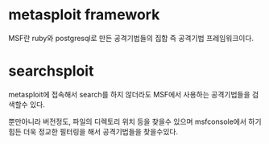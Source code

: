 # metasploit framework
MSF란 ruby와 postgresql로 만든 공격기법들의 집합 즉 공격기법 프레임워크이다.

# searchsploit

metasploit에 접속해서 search를 하지 않더라도 MSF에서 사용하는 공격기법들을 검색할수 있다.

뿐만아니라 버전정도, 파일의 디렉토리 위치 등을 찾을수 있으며 msfconsole에서 하기 힘든 더욱 정교한 필터링을 해서 공격기법들을 찾을수있다.
